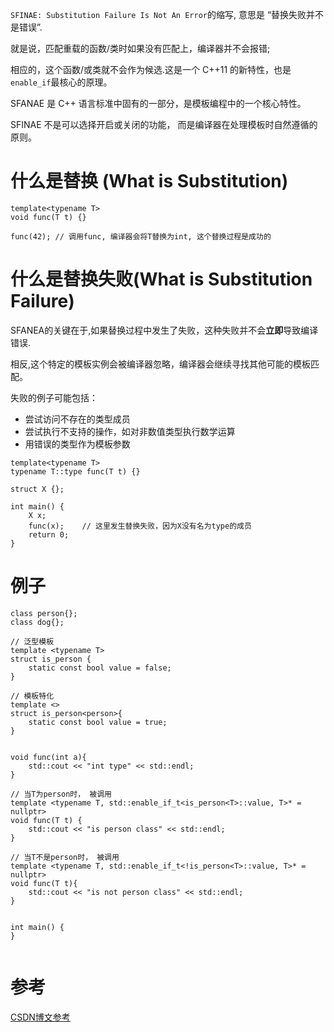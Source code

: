 `SFINAE: Substitution Failure Is Not An Error`的缩写, 意思是 “替换失败并不是错误”.

就是说，匹配重载的函数/类时如果没有匹配上，编译器并不会报错;

相应的，这个函数/或类就不会作为候选.这是一个 C++11 的新特性，也是`enable_if`最核心的原理。

SFANAE 是 C++ 语言标准中固有的一部分，是模板编程中的一个核心特性。

SFINAE 不是可以选择开启或关闭的功能， 而是编译器在处理模板时自然遵循的原则。


# 什么是替换 (What is Substitution)

```
template<typename T>
void func(T t) {}

func(42); // 调用func, 编译器会将T替换为int, 这个替换过程是成功的
```

# 什么是替换失败(What is Substitution Failure)

SFANEA的关键在于,如果替换过程中发生了失败，这种失败并不会**立即**导致编译错误.

相反,这个特定的模板实例会被编译器忽略，编译器会继续寻找其他可能的模板匹配。

失败的例子可能包括：

- 尝试访问不存在的类型成员
- 尝试执行不支持的操作，如对非数值类型执行数学运算
- 用错误的类型作为模板参数

```
template<typename T>
typename T::type func(T t) {}

struct X {};

int main() {
    X x;
    func(x);    // 这里发生替换失败，因为X没有名为type的成员
    return 0;
}

```

# 例子

```
class person{};
class dog{};

// 泛型模板
template <typename T>
struct is_person {
    static const bool value = false;
}

// 模板特化
template <>
struct is_person<person>{
    static const bool value = true;
}


void func(int a){
    std::cout << "int type" << std::endl;
}

// 当T为person时， 被调用
template <typename T, std::enable_if_t<is_person<T>::value, T>* = nullptr>
void func(T t) {
    std::cout << "is person class" << std::endl;
}

// 当T不是person时， 被调用
template <typename T, std::enable_if_t<!is_person<T>::value, T>* = nullptr>
void func(T t){
    std::cout << "is not person class" << std::endl;
}


int main() {
}


```


# 参考

[CSDN博文参考](https://blog.csdn.net/baiyu33/article/details/135908424?utm_medium=distribute.pc_relevant.none-task-blog-2~default~baidujs_baidulandingword~default-5-135908424-blog-135781243.235^v43^control&spm=1001.2101.3001.4242.4&utm_relevant_index=8)























